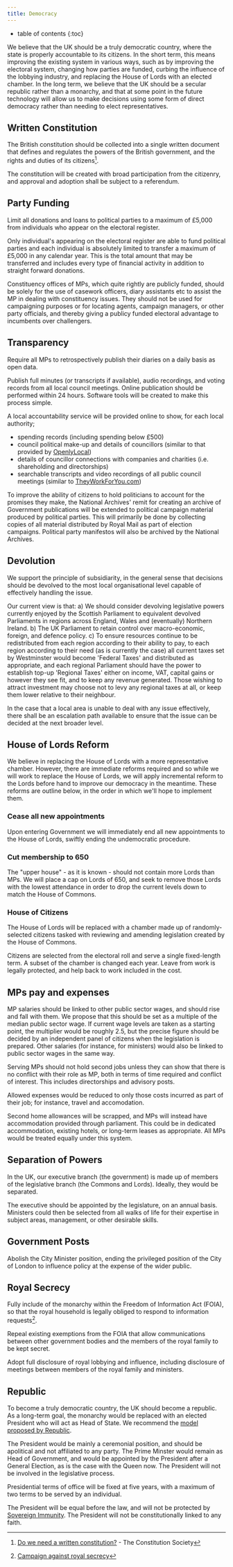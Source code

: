 ```yaml
---
title: Democracy
---
```


* table of contents
{:toc}

We believe that the UK should be a truly democratic country, where the state is properly accountable to its citizens. In the short term, this means improving the existing system in various ways, such as by improving the electoral system, changing how parties are funded, curbing the influence of the lobbying industry, and replacing the House of Lords with an elected chamber. In the long term, we believe that the UK should be a secular republic rather than a monarchy, and that at some point in the future technology will allow us to make decisions using some form of direct democracy rather than needing to elect representatives.

## Written Constitution

The British constitution should be collected into a single written document that defines and regulates the powers of the British government, and the rights and duties of its citizens[^1].

The constitution will be created with broad participation from the citizenry, and approval and adoption shall be subject to a referendum.

## Party Funding

Limit all donations and loans to political parties to a maximum of £5,000 from individuals who appear on the electoral register.

Only individual's appearing on the electoral register are able to fund political parties and each individual is absolutely limited to transfer a maximum of £5,000 in any calendar year.  This is the total amount that may be transferred and includes every type of financial activity in addition to straight forward donations. 

Constituency offices of MPs, which quite rightly are publicly funded, should be solely for the use of casework officers, diary assistants etc to assist the MP in dealing with constituency issues. They should not be used for campaigning purposes or for locating agents, campaign managers, or other party officials, and thereby giving a publicy funded electoral advantage to incumbents over challengers.  

## Transparency

Require all MPs to retrospectively publish their diaries on a daily basis as open data.

Publish full minutes (or transcripts if available), audio recordings, and voting records from all local council meetings. Online publication should be performed within 24 hours. Software tools will be created to make this process simple.

A local accountability service will be provided online to show, for each local authority;

* spending records (including spending below £500)
* council political make-up and details of councillors (similar to that provided by [OpenlyLocal](http://openlylocal.com))
* details of councillor connections with companies and charities (i.e. shareholding and directorships)
* searchable transcripts and video recordings of all public council meetings (similar to [TheyWorkForYou.com](http://theyworkforyou.com))

To improve the ability of citizens to hold politicians to account for the promises they make, the National Archives' remit for creating an archive of Government publications will be extended to political campaign material produced by political parties. This will primarily be done by collecting copies of all material distributed by Royal Mail as part of election campaigns. Political party manifestos will also be archived by the National Archives.

## Devolution

We support the principle of subsidiarity, in the general sense that decisions should be devolved to the most local organisational level capable of effectively handling the issue.

Our current view is that:
a) We should consider devolving legislative powers currently enjoyed by the Scottish Parliament to equivalent devolved Parliaments in regions across England, Wales and (eventually) Northern Ireland. 
b) The UK Parliament to retain control over macro-economic, foreign, and defence policy.
c) To ensure resources continue to be redistributed from each region according to their ability to pay, to each region according to their need (as is currently the case) all current taxes set by Westminster would become 'Federal Taxes' and distributed as appropriate, and each regional Parliament should have the power to establish top-up 'Regional Taxes' either on income, VAT, capital gains or however they see fit, and to keep any revenue generated. Those wishing to attract investment may choose not to levy any regional taxes at all, or keep them lower relative to their neighbour. 

In the case that a local area is unable to deal with any issue effectively, there shall be an escalation path available to ensure that the issue can be decided at the next broader level.

## House of Lords Reform

We believe in replacing the House of Lords with a more representative chamber. However, there are immediate reforms required and so while we will work to replace the House of Lords, we will apply incremental reform to the Lords before hand to improve our democracy in the meantime. These reforms are outline below, in the order in which we'll hope to implement them.

### Cease all new appointments

Upon entering Government we will immediately end all new appointments to the House of Lords, swiftly ending the undemocratic procedure.

### Cut membership to 650

The "upper house" - as it is known - should not contain more Lords than MPs. We will place a cap on Lords of 650, and seek to remove those Lords with the lowest attendance in order to drop the current levels down to match the House of Commons.

### House of Citizens

The House of Lords will be replaced with a chamber made up of randomly-selected citizens tasked with reviewing and amending legislation created by the House of Commons.

Citizens are selected from the electoral roll and serve a single fixed-length term. A subset of the chamber is changed each year. Leave from work is legally protected, and help back to work included in the cost.

## MPs pay and expenses

MP salaries should be linked to other public sector wages, and should rise and fall with them. We propose that this should be set as a multiple of the median public sector wage. If current wage levels are taken as a starting point, the multiplier would be roughly 2.5, but the precise figure should be decided by an independent panel of citizens when the legislation is prepared. Other salaries (for instance, for ministers) would also be linked to public sector wages in the same way.

Serving MPs should not hold second jobs unless they can show that there is no conflict with their role as MP, both in terms of time required and conflict of interest. This includes directorships and advisory posts.

Allowed expenses would be reduced to only those costs incurred as part of their job; for instance, travel and accomodation.

Second home allowances will be scrapped, and MPs will instead have accommodation provided through parliament. This could be in dedicated accommodation, existing hotels, or long-term leases as appropriate. All MPs would be treated equally  under this system.

## Separation of Powers

In the UK, our executive branch (the government) is made up of members of the legislative branch (the Commons and Lords). Ideally, they would be separated.

The executive should be appointed by the legislature, on an annual basis. Ministers could then be selected from all walks of life for their expertise in subject areas, management, or other desirable skills.

## Government Posts

Abolish the City Minister position, ending the privileged position of the City of London to influence policy at the expense of the wider public.

## Royal Secrecy

Fully include of the monarchy within the Freedom of Information Act (FOIA), so that the royal household is legally obliged to respond to information requests[^2].

Repeal existing exemptions from the FOIA that allow communications between other government bodies and the members of the royal family to be kept secret.

Adopt full disclosure of royal lobbying and influence, including disclosure of meetings between members of the royal family and ministers.

## Republic

To become a truly democratic country, the UK should become a republic. As a long-term goal, the monarchy would be replaced with an elected President who will act as Head of State. We recommend the [model proposed by Republic](http://republic.org.uk/what-we-want/new-head-state).

The President would be mainly a ceremonial position, and should be apolitical and not affiliated to any party. The Prime Minster would remain as Head of Government, and would be appointed by the President after a General Election, as is the case with the Queen now. The President will not be involved in the legislative process.

Presidential terms of office will be fixed at five years, with a maximum of two terms to be served by an individual.

The President will be equal before the law, and will not be protected by [Sovereign Immunity](https://en.wikipedia.org/wiki/Sovereign_immunity#United_Kingdom). The President will not be constitutionally linked to any faith.

[^1]: [Do we need a written constitution?](http://www.consoc.org.uk/discover-the-facts/do-we-need-a-written-constitution/) - The Constitution Society
[^2]: [Campaign against royal secrecy](http://republic.org.uk/what-we-do/current-campaigns/campaign-against-royal-secrecy)